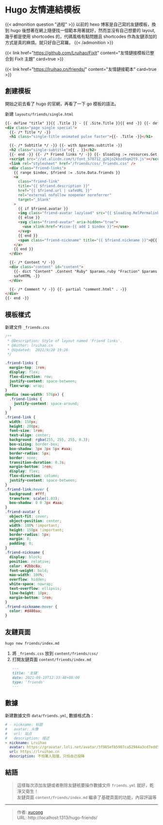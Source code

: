 # Hugo 友情連結模板


{{< admonition question "過程" >}}
以前的 hexo 博客是自己寫的友鏈模板，換到 hugo 後想著在網上隨便找一個範本用著就好，然而並沒有自己想要的 layout, 幾乎都是使用 shortcodes 的，代碼風格有點問題且 shortcodes 作為友鏈添加的方式是真的麻煩。就只好自己寫羅。
{{< /admonition >}}

{{< link href="https://github.com/Lruihao/FixIt" content="友情鏈接模板已整合到 FixIt 主題" card=true >}}

<!--more-->

{{< link href="https://lruihao.cn/friends/" content="友情鏈接範本" card=true >}}

## 創建模板

開始之前去看了 hugo 的官網，再看了一下 go 模板的語法。

新建 `layouts/friends/single.html`

```html
{{- define "title" }}{{ .Title }} - {{ .Site.Title }}{{ end -}} {{- define "content" -}} {{- $params := .Scratch.Get "params" -}}
<div class="page single special">
  {{- /* Title */ -}}
  <h1 class="single-title animated pulse faster">{{- .Title -}}</h1>

  {{- /* Subtitle */ -}} {{- with $params.subtitle -}}
  <h2 class="single-subtitle">{{ . }}</h2>
  {{- end -}} {{- /* Friend links */ -}} {{- $loading := resources.Get "svg/loading.svg" | minify -}}
  <script src="//at.alicdn.com/t/font_578712_g26jo2kbzd5qm2t9.js"></script>
  <link rel="stylesheet" href="/friends/css/_friends.css" />
  <div class="friend-links">
    {{ range $index, $friend := .Site.Data.friends }}
    <a
      class="friend-link"
      title="{{ $friend.description }}"
      href="{{ $friend.url | safeURL }}"
      rel="external nofollow noopener noreferrer"
      target="_blank"
    >
      {{ if $friend.avatar }}
      <img class="friend-avatar lazyload" src="{{ $loading.RelPermalink }}" data-src="{{ $friend.avatar }}" alt="{{ $friend.nickname }}" />
      {{ else }}
      <svg class="friend-avatar" aria-hidden="true">
        <use xlink:href="#icon-{{ add 1 $index }}"></use>
      </svg>
      {{ end }}
      <span class="friend-nickname" title="{{ $friend.nickname }}">@{{ $friend.nickname }}</span>
    </a>
    {{ end }}
  </div>

  {{- /* Content */ -}}
  <div class="content" id="content">
    {{- dict "Content" .Content "Ruby" $params.ruby "Fraction" $params.fraction "Fontawesome" $params.fontawesome | partial "function/content.html" |
    safeHTML -}}
  </div>

  {{- /* Comment */ -}} {{- partial "comment.html" . -}}
</div>
{{- end -}}
```

## 模板樣式

新建文件 `_friends.css`

```css
/**
 * @Description: Style of layout named 'Friend links'.
 * @Author: lruihao.cn
 * @Updated:  2021/9/20 19:26
 */

.friend-links {
  margin-top: 1rem;
  display: flex;
  flex-direction: row;
  justify-content: space-between;
  flex-wrap: wrap;
}
@media (max-width: 576px) {
  .friend-links {
    justify-content: space-around;
  }
}
.friend-link {
  width: 150px;
  height: 200px;
  font-size: 1rem;
  text-align: center;
  background: rgba(255, 255, 255, 0.3);
  box-sizing: border-box;
  box-shadow: 3px 3px 5px #aaa;
  border-radius: 5px;
  border: none;
  transition-duration: 0.3s;
  margin-bottom: 1rem;
  display: flex;
  flex-direction: column;
  justify-content: space-between;
}
.friend-link:hover {
  background: #fff;
  transform: scale(1.03);
  box-shadow: 0 0 3px #aaa;
}
.friend-avatar {
  object-fit: cover;
  object-position: center;
  width: 100% !important;
  height: 150px !important;
  border-radius: 5px;
  margin: 0;
  padding: 0;
}
.friend-nickname {
  display: block;
  position: relative;
  color: #2bbc8a;
  font-weight: bold;
  max-width: 100%;
  overflow: hidden;
  white-space: nowrap;
  text-overflow: ellipsis;
  line-height: 18px;
  margin-bottom: 1rem;
}
.friend-nickname:hover {
  color: #d480aa;
}
```

## 友鏈頁面

```bash
hugo new friends/index.md
```

1. 將 `_friends.css` 放到 `content/friends/css/`
2. 打開友鏈頁面 `content/friends/index.md`
   ```md
   ---
   title: '友鏈'
   date: 2021-09-19T12:33:48+08:00
   type: 'friends'
   ---
   ```

## 數據

新建數據文件 `data/friends.yml`, 數據格式為：

```yaml
# - nickname: 标题
#   avatar: 头像
#   url: 站点
#   description: 描述
- nickname: Lruihao
  avatar: https://gravatar.loli.net/avatar/3f985efb5907ca52944a3cd7edd51606?d=wavatar&v=1.3.10
  url: https://lruihao.cn
  description: 不怕萬人阻擋，只怕自己投降
```

## 結語

> 這樣每次添加友鏈或者刪除友鏈衹要操作數據文件 `friends.yml` 就好，乾淨又衛生！  
> 友鏈頁面 `content/friends/index.md` 繼承了基礎頁面的功能，內容評論等


---

> 作者: [xucong](https://shiqustudio.github.io/)  
> URL: http://localhost:1313/hugo-friends/  

